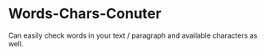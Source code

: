 # Words-Chars-Conuter
Can easily check words in your text / paragraph and available characters as well.
